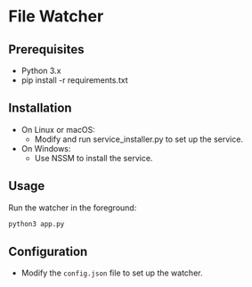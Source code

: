 
# File Watcher

## Prerequisites
- Python 3.x
- pip install -r requirements.txt

## Installation
- On Linux or macOS: 
  - Modify and run service_installer.py to set up the service. 
- On Windows: 
  - Use NSSM to install the service.

## Usage
Run the watcher in the foreground:
```bash
python3 app.py
```

## Configuration
- Modify the `config.json` file to set up the watcher.


